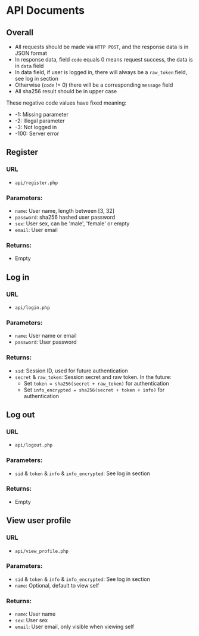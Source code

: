 # API Documents

## Overall

* All requests should be made via `HTTP POST`, and the response data is in JSON format
* In response data, field `code` equals 0 means request success, the data is in `data` field
* In data field, if user is logged in, there will always be a `raw_token` field, see log in section
* Otherwise (`code` != 0) there will be a corresponding `message` field
* All sha256 result should be in upper case

These negative code values have fixed meaning:

* -1: Missing parameter
* -2: Illegal parameter
* -3: Not logged in
* -100: Server error

## Register

### URL

* `api/register.php`

### Parameters:

* `name`: User name, length between [3, 32]
* `password`: sha256 hashed user password
* `sex`: User sex, can be 'male', 'female' or empty
* `email`: User email

### Returns:

* Empty

## Log in

### URL

* `api/login.php`

### Parameters:

* `name`: User name or email
* `password`: User password

### Returns:

* `sid`: Session ID, used for future authentication
* `secret` & `raw_token`: Session secret and raw token. In the future:
    * Set `token = sha256(secret + raw_token)` for authentication
    * Set `info_encrypted = sha256(secret + token + info)` for authentication

## Log out

### URL

* `api/logout.php`

### Parameters:

* `sid` & `token` & `info` & `info_encrypted`: See log in section

### Returns:

* Empty

## View user profile

### URL

* `api/view_profile.php`

### Parameters:

* `sid` & `token` & `info` & `info_encrypted`: See log in section
* `name`: Optional, default to view self

### Returns:

* `name`: User name
* `sex`: User sex
* `email`: User email, only visible when viewing self
